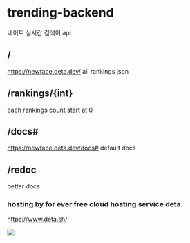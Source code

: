 # trending-backend
네이트 실시간 검색어 api
## /
https://newface.deta.dev/
all rankings json 
## /rankings/{int}
each rankings
count start at 0
## /docs#
https://newface.deta.dev/docs#
default docs
## /redoc
better docs 

### hosting by for ever free cloud hosting service deta.
https://www.deta.sh/

[![](https://dcbadge.vercel.app/api/server/deta-827546555200438332)](https://discord.gg/deta-827546555200438332)